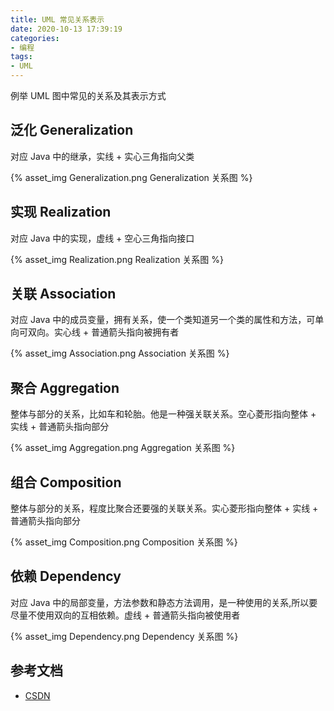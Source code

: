 ```yaml
---
title: UML 常见关系表示
date: 2020-10-13 17:39:19
categories:
- 编程
tags:
- UML
---
```


例举 UML 图中常见的关系及其表示方式

## 泛化 Generalization

对应 Java 中的继承，实线 + 实心三角指向父类

{% asset_img Generalization.png Generalization 关系图 %}

## 实现 Realization

对应 Java 中的实现，虚线 + 空心三角指向接口

{% asset_img Realization.png Realization 关系图 %}

## 关联 Association

对应 Java 中的成员变量，拥有关系，使一个类知道另一个类的属性和方法，可单向可双向。实心线 + 普通箭头指向被拥有者

{% asset_img Association.png Association 关系图 %}

## 聚合 Aggregation

整体与部分的关系，比如车和轮胎。他是一种强关联关系。空心菱形指向整体 + 实线 + 普通箭头指向部分

{% asset_img Aggregation.png Aggregation 关系图 %}

## 组合 Composition

整体与部分的关系，程度比聚合还要强的关联关系。实心菱形指向整体 + 实线 + 普通箭头指向部分

{% asset_img Composition.png Composition 关系图 %}

## 依赖 Dependency

对应 Java 中的局部变量，方法参数和静态方法调用，是一种使用的关系,所以要尽量不使用双向的互相依赖。虚线 + 普通箭头指向被使用者

{% asset_img Dependency.png Dependency 关系图 %}

## 参考文档

* [CSDN](https://blog.csdn.net/tianhai110/article/details/6339565)